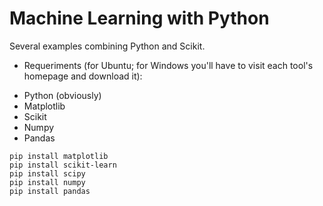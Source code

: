 # Machine Learning with Python

Several examples combining Python and Scikit.

* Requeriments (for Ubuntu; for Windows you'll have to visit each tool's homepage and download it):
 - Python (obviously)
 - Matplotlib
 - Scikit
 - Numpy
 - Pandas
```
pip install matplotlib
pip install scikit-learn
pip install scipy
pip install numpy
pip install pandas
```

